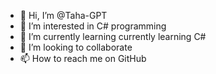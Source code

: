 - 👋 Hi, I’m @Taha-GPT
- 👀 I’m interested in C# programming
- 🌱 I’m currently learning currently learning C#
- 💞️ I’m looking to collaborate
- 📫 How to reach me on GitHub

<!---
TahaAyati/TahaAyati is a ✨ special ✨ repository because its `README.md` (this file) appears on your GitHub profile.
You can click the Preview link to take a look at your changes.
--->
